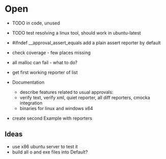 # Open

* TODO in code, unused
* TODO test resolving a linux tool, should work in ubuntu-latest
* #ifndef __approval_assert_equals add a plain assert reporter by default
* check coverage - few places missing
* all malloc can fail - what to do?
* get first working reporter of list

* Documentation

  * describe features related to usual approvals:
  * verify text, verify xml, quiet reporter, all diff reporters, cmocka integration
  * binaries for linux and windows x64

* create second Example with reporters

## Ideas

* use x86 ubuntu server to test it
* build all o and exe files into Default?
